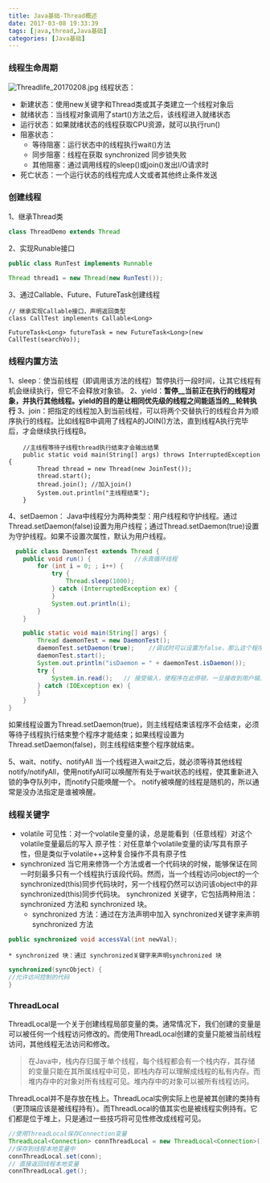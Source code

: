 ```yaml
---
title: Java基础-Thread概述
date: 2017-03-08 19:33:39
tags: [java,thread,Java基础]
categories: [Java基础]
---
```

### 线程生命周期

![Threadlife_20170208.jpg](http://upload-images.jianshu.io/upload_images/1419542-7b0fe1fa20076f52.jpg?imageMogr2/auto-orient/strip%7CimageView2/2/w/620)
线程状态：
* 新建状态：使用new关键字和Thread类或其子类建立一个线程对象后
* 就绪状态：当线程对象调用了start()方法之后，该线程进入就绪状态
* 运行状态：如果就绪状态的线程获取CPU资源，就可以执行run()
* 阻塞状态：
  * 等待阻塞：运行状态中的线程执行wait()方法
  * 同步阻塞：线程在获取 synchronized 同步锁失败
  * 其他阻塞：通过调用线程的sleep()或join()发出I/O请求时
* 死亡状态：一个运行状态的线程完成人文或者其他终止条件发送

### 创建线程
1、继承Thread类
```java
class ThreadDemo extends Thread
```
2、实现Runable接口
```java
public class RunTest implements Runnable
   
Thread thread1 = new Thread(new RunTest());
```
3、通过Callable、Future、FutureTask创建线程
```
// 继承实现Callable接口，声明返回类型
class CallTest implements Callable<Long> 
    
FutureTask<Long> futureTask = new FutureTask<Long>(new CallTest(searchVo));
```

### 线程内置方法
1、sleep：使当前线程（即调用该方法的线程）暂停执行一段时间，让其它线程有机会继续执行，但它不会释放对象锁。
2、yield：__暂停__当前正在执行的线程对象，并执行其他线程。yield的目的是让相同优先级的线程之间能适当的__轮转执行__
3、join：把指定的线程加入到当前线程，可以将两个交替执行的线程合并为顺序执行的线程。比如线程B中调用了线程A的JOIN()方法，直到线程A执行完毕后，才会继续执行线程B。
```
    //主线程等待子线程thread执行结束才会输出结果
    public static void main(String[] args) throws InterruptedException {
        Thread thread = new Thread(new JoinTest());
        thread.start();
        thread.join(); //加入join()
        System.out.println("主线程结束");
    }
```
4、setDaemon：
Java中线程分为两种类型：用户线程和守护线程。通过Thread.setDaemon(false)设置为用户线程；通过Thread.setDaemon(true)设置为守护线程。如果不设置次属性，默认为用户线程。
```java
  public class DaemonTest extends Thread {
    public void run() {            //永真循环线程
        for (int i = 0; ; i++) {
            try {
                Thread.sleep(1000);
            } catch (InterruptedException ex) {
            }
            System.out.println(i);
        }
    }

    public static void main(String[] args) {
        Thread daemonTest = new DaemonTest();
        daemonTest.setDaemon(true);    //调试时可以设置为false，那么这个程序是个死循环，没有退出条件。设置为true，即可主线程结束，test线程也结束。
        daemonTest.start();
        System.out.println("isDaemon = " + daemonTest.isDaemon());
        try {
            System.in.read();   // 接受输入，使程序在此停顿，一旦接收到用户输入，main线程结束，守护线程自动结束
        } catch (IOException ex) {
        }
    }
}
```
如果线程设置为Thread.setDaemon(true)，则主线程结束该程序不会结束，必须等待子线程执行结束整个程序才能结束；如果线程设置为Thread.setDaemon(false)，则主线程结束整个程序就结束。

5、wait、notify、notifyAll
当一个线程进入wait之后，就必须等待其他线程notify/notifyAll，使用notifyAll可以唤醒所有处于wait状态的线程，使其重新进入锁的争夺队列中，而notify只能唤醒一个。
notify被唤醒的线程是随机的，所以通常是没办法指定是谁被唤醒。

### 线程关键字
* volatile
可见性：对一个volatile变量的读，总是能看到（任意线程）对这个volatile变量最后的写入
原子性：对任意单个volatile变量的读/写具有原子性，但是类似于volatile++这种复合操作不具有原子性
* synchronized
当它用来修饰一个方法或者一个代码块的时候，能够保证在同一时刻最多只有一个线程执行该段代码。然而，当一个线程访问object的一个synchronized(this)同步代码块时，另一个线程仍然可以访问该object中的非synchronized(this)同步代码块。
synchronized 关键字，它包括两种用法：synchronized 方法和 synchronized 块。  
	* synchronized 方法：通过在方法声明中加入 synchronized关键字来声明 synchronized 方法
```java
public synchronized void accessVal(int newVal);  
```
	* synchronized 块：通过 synchronized关键字来声明synchronized 块
```java
synchronized(syncObject) {  
//允许访问控制的代码  
}  
```

### ThreadLocal
ThreadLocal是一个关于创建线程局部变量的类。通常情况下，我们创建的变量是可以被任何一个线程访问修改的。而使用ThreadLocal创建的变量只能被当前线程访问，其他线程无法访问和修改。
> 在Java中，栈内存归属于单个线程，每个线程都会有一个栈内存，其存储的变量只能在其所属线程中可见，即栈内存可以理解成线程的私有内存。而堆内存中的对象对所有线程可见。堆内存中的对象可以被所有线程访问。

ThreadLocal并不是存放在栈上。ThreadLocal实例实际上也是被其创建的类持有（更顶端应该是被线程持有）。而ThreadLocal的值其实也是被线程实例持有。它们都是位于堆上，只是通过一些技巧将可见性修改成线程可见。
```java
//使用ThreadLocal保存Connection变量 
ThreadLocal<Connection> connThreadLocal = new ThreadLocal<Connection>(); 
//保存到线程本地变量中
connThreadLocal.set(conn);  
// 直接返回线程本地变量  
connThreadLocal.get();

```

